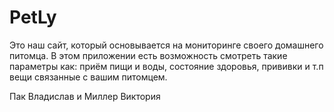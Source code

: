 # PetLy
Это наш сайт, который основывается на мониторинге своего домашнего питомца. В этом приложении есть возможность смотреть такие параметры как: приём пищи и воды, состояние здоровья, прививки и т.п вещи связанные с вашим питомцем.

Пак Владислав и Миллер Виктория
